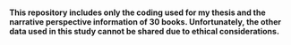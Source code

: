 #### This repository includes only the coding used for my thesis and the narrative perspective information of 30 books. Unfortunately, the other data used in this study cannot be shared due to ethical considerations.

